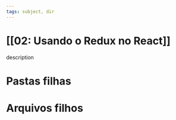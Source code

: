 ```yaml
---
tags: subject, dir
---
```


# [[02: Usando o Redux no React]]

description

# Pastas filhas



# Arquivos filhos


